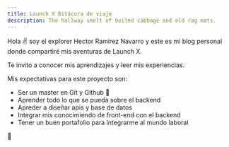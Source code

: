```yaml
---
title: Launch X Bitácora de viaje
description: The hallway smelt of boiled cabbage and old rag mats.
---
```


Hola ✌️  soy el explorer Hector Ramirez Navarro y este es mi blog personal donde compartiré mis aventuras de Launch X.

Te invito a conocer mis aprendizajes y leer mis experiencias.

Mis expectativas para este proyecto son:
  - Ser un master en Git y Github 💪
  - Aprender todo lo que se pueda sobre el backend
  - Apreder a diseñar apis y base de datos
  - Integrar mis conocimiendo de front-end con el backend
  - Tener un buen portafolio para integrarme al mundo laboral

🚀

